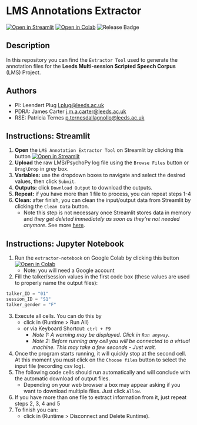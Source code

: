 # LMS Annotations Extractor

[![Open in Streamlit][streamlit-badge]][tool]
[![Open in Colab][colab-badge]][extractor-notebook]
![Release Badge][github-release]

## Description

In this repository you can find the `Extractor Tool` used to generate the
annotation files for the **Leeds Multi-session Scripted Speech Corpus** (LMS) Project.

## Authors

- PI: Leendert Plug <l.plug@leeds.ac.uk>
- PDRA: James Carter <j.m.a.carter@leeds.ac.uk>
- RSE: Patricia Ternes <p.ternesdallagnollo@leeds.ac.uk>

## Instructions: Streamlit

1. **Open** the `LMS Annotation Extractor Tool` on Streamlit by clicking this button [![Open in Streamlit][streamlit-badge]][tool]
2. **Upload** the raw LMS/PsychoPy log file using the `Browse Files` button or `Drag\Drop` in grey box.
3. **Variables:** use the dropdown boxes to navigate and select the desired values, then click `Submit`.
4. **Outputs:** click `Download Output` to download the outputs.
5. **Repeat:** if you have more than 1 file to process, you can repeat steps 1-4
6. **Clean:** after finish, you can clean the input/output data from Streamlit by clicking the `Clean Data` button.
   - Note this step is not necessary once Streamlit stores data in memory and *they get deleted immediately as soon as they’re not needed anymore*. See more [here](https://docs.streamlit.io/knowledge-base/using-streamlit/where-file-uploader-store-when-deleted).

## Instructions: Jupyter Notebook

1. Run the `extractor-notebook` on Google Colab by clicking this button [![Open in Colab][colab-badge]][extractor-notebook]
   - Note: you will need a Google account
2. Fill the talker/session values in the first code box (these values are used to properly name the output files):

```python
talker_ID = "01"
session_ID = "S1"
talker_gender = "F"
```

3. Execute all cells. You can do this by
   - click in (Runtime > Run All)
   - or via Keyboard Shortcut: `ctrl + F9`
     - *Note 1: A warning may be displayed. Click in `Run anyway`.*
     - *Note 2: Before running any cell you will be connected to a virtual machine. This may take a few seconds - Just wait.*
4. Once the program starts running, it will quickly stop at the second cell. At this moment you must click on the `Choose files` button to select the input file (recording csv log).
5. The following code cells should run automatically and will conclude with the automatic download of output files.
   - Depending on your web browser a box may appear asking if you want to download multiple files. Just click `Allow`.
6. If you have more than one file to extract information from it, just repeat steps 2, 3, 4 and 5
7. To finish you can:
   - click in (Runtime > Disconnect and Delete Runtime).

<!-- links -->
[colab-badge]: https://colab.research.google.com/assets/colab-badge.svg
[extractor-notebook]: https://colab.research.google.com/github/patricia-ternes/LMS_annotations_extractor/blob/main/notebooks/extractor.ipynb
[streamlit-badge]: https://static.streamlit.io/badges/streamlit_badge_black_white.svg
[tool]: https://patricia-ternes-lms-annotation-extractor-tool.streamlit.app/
[github-release]: https://img.shields.io/github/v/release/patricia-ternes/LMS_annotations_extractor
